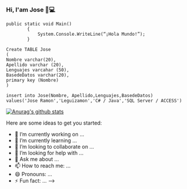 ### Hi, I'am Jose 👋:computer:
````
public static void Main()
		{
			System.Console.WriteLine(“¡Hola Mundo!”);
		}
    
Create TABLE Jose
(
Nombre varchar(20),
Apellido varchar (20),
Lenguajes varcahar (50),
BasedeDatos varchar(20),
primary key (Nombre)
)

insert into Jose(Nombre, Apellido,Lenguajes,BasedeDatos) 
values('Jose Ramon','Leguizamon','C# / Java','SQL Server / ACCESS')
````

[![Anurag's github stats](https://github-readme-stats.vercel.app/api?username=joselegui)](https://github.com/anuraghazra/github-readme-stats)



Here are some ideas to get you started:

- 🔭 I’m currently working on ...
- 🌱 I’m currently learning ...
- 👯 I’m looking to collaborate on ...
- 🤔 I’m looking for help with ...
- 💬 Ask me about ...
- 📫 How to reach me: ...
- 😄 Pronouns: ...
- ⚡ Fun fact: ...
-->
